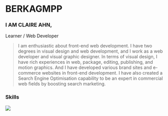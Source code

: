 # BERKAGMPP
### I AM CLAIRE AHN,
Learner / Web Developer

> I am enthusiastic about front-end web development.
I have two degrees in visual design and web development, and I work as a web developer and visual graphic designer.
In terms of visual design, I have rich experiences in web, package, editing, publishing, and motion graphics. 
And I have developed various brand sites and e-commerce websites in front-end development.
I have also created a Search Engine Optimisation capability to be an expert in commercial web fields by boosting search marketing.

### Skills
<img src="https://img.shields.io/badge/Tech%20Blog-11B48A?style=flat-square&logo=Vimeo&logoColor=white&link=https://velog.io/@new_wisdom"/>
